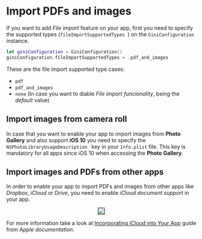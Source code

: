Import PDFs and images
=============================


If you want to add _File import_ feature on your app, first you need to specify the supported types (`fileImportSupportedTypes `) on the `GiniConfiguration` instance.

```swift
let giniConfiguration = GiniConfiguration()
giniConfiguration.fileImportSupportedTypes = .pdf_and_images
```

These are the file import supported type cases: 

* `pdf`
* `pdf_and_images`
* `none` (In case you want to diable _File import funcionality_, being the _default_ value)

Import images from camera roll
----------------------

In case that you want to enable your app to import images from **Photo Gallery** and also support **iOS 10** you need to specify the `NSPhotoLibraryUsageDescription ` key in your `Info.plist` file. This key is mandatory for all apps since iOS 10 when accessing the **Photo Gallery**.
 
Import images and PDFs from other apps
------------------------------------

In order to enable your app to import PDFs and images from other apps like *Dropbox*, *iCloud* or *Drive*, you need to enable _iCloud document support_ in your app.

<center><img src="https://imgur.com/download/mLY9Bf8" border="1"/></center>

For more information take a look at [Incorporating iCloud into Your App](https://developer.apple.com/library/content/documentation/General/Conceptual/iCloudDesignGuide/Chapters/Introduction.html#//apple_ref/doc/uid/TP40012094) guide from _Apple documentation_.
